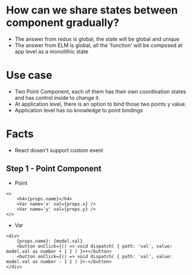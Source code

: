 # How can we share states between component gradually?
- The answer from redux is global, the state will be global and unique
- The answer from ELM is global, all the 'function' will be composed at app level as a monolithic state

# Use case
- Two Point Component, each of them has their own coordination states and has control inside to change it.
- At application level, there is an option to bind those two points y value.
- Application level has no knowledge to point bindings

# Facts
- React dosen't support custom event


## Step 1 - Point Component
- Point
```JSX
<>
    <h4>{props.name}</h4>
    <Var name='x' val={props.x} />
    <Var name='y' val={props.y} />
</>
```
- Var
```JSX
<div>
    {props.name}: {model.val}
    <button onClick={() => void dispatch( { path: 'val', value: model.val as number + 1 } ) }>+</button>
    <button onClick={() => void dispatch( { path: 'val', value: model.val as number - 1 } ) }>-</button>
</div>
```
